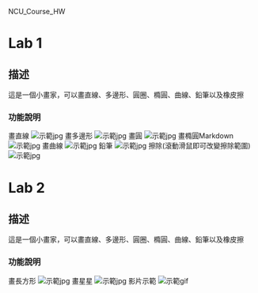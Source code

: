 NCU_Course_HW

# Lab 1

## 描述
這是一個小畫家，可以畫直線、多邊形、圓圈、橢圓、曲線、鉛筆以及橡皮擦

### 功能說明
畫直線
![示範jpg](./ComputerGraphics_Yeh-Lab1/image/line.jpg)
畫多邊形
![示範jpg](./ComputerGraphics_Yeh-Lab1/image/poly.jpg)
畫圓
![示範jpg](./ComputerGraphics_Yeh-Lab1/image/circle.jpg)
畫橢圓Markdown
![示範jpg](./ComputerGraphics_Yeh-Lab1/image/circle1.jpg)
畫曲線
![示範jpg](./ComputerGraphics_Yeh-Lab1/image/curve.jpg)
鉛筆
![示範jpg](./ComputerGraphics_Yeh-Lab1/image/heart.jpg)
擦除(滾動滑鼠即可改變擦除範圍)
![示範jpg](./ComputerGraphics_Yeh-Lab1/image/ohno.jpg)

# Lab 2

## 描述
這是一個小畫家，可以畫直線、多邊形、圓圈、橢圓、曲線、鉛筆以及橡皮擦

### 功能說明
畫長方形
![示範jpg](./ComputerGraphics_Yeh-Lab2/image/rec.PNG)
畫星星
![示範jpg](./ComputerGraphics_Yeh-Lab2/image/star.PNG)
影片示範
![示範gif](./ComputerGraphics_Yeh-Lab2/image/video.gif)




